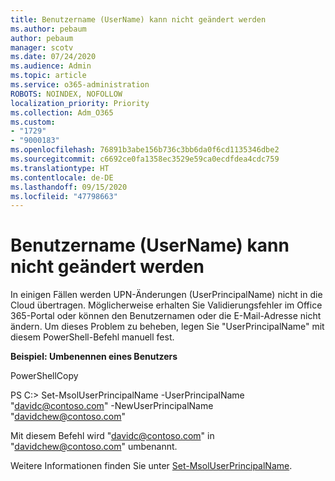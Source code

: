 ```yaml
---
title: Benutzername (UserName) kann nicht geändert werden
ms.author: pebaum
author: pebaum
manager: scotv
ms.date: 07/24/2020
ms.audience: Admin
ms.topic: article
ms.service: o365-administration
ROBOTS: NOINDEX, NOFOLLOW
localization_priority: Priority
ms.collection: Adm_O365
ms.custom:
- "1729"
- "9000183"
ms.openlocfilehash: 76891b3abe156b736c3bb6da0f6cd1135346dbe2
ms.sourcegitcommit: c6692ce0fa1358ec3529e59ca0ecdfdea4cdc759
ms.translationtype: HT
ms.contentlocale: de-DE
ms.lasthandoff: 09/15/2020
ms.locfileid: "47798663"
---
```

# <a name="unable-to-change-username"></a>Benutzername (UserName) kann nicht geändert werden

In einigen Fällen werden UPN-Änderungen (UserPrincipalName) nicht in die Cloud übertragen. Möglicherweise erhalten Sie Validierungsfehler im Office 365-Portal oder können den Benutzernamen oder die E-Mail-Adresse nicht ändern. Um dieses Problem zu beheben, legen Sie "UserPrincipalName" mit diesem PowerShell-Befehl manuell fest.

**Beispiel: Umbenennen eines Benutzers**

PowerShellCopy

PS C:\> Set-MsolUserPrincipalName -UserPrincipalName "davidc@contoso.com" -NewUserPrincipalName "davidchew@contoso.com"

Mit diesem Befehl wird "davidc@contoso.com" in "davidchew@contoso.com" umbenannt.

Weitere Informationen finden Sie unter [Set-MsolUserPrincipalName](https://docs.microsoft.com/powershell/module/msonline/set-msoluserprincipalname?view=azureadps-1.0).